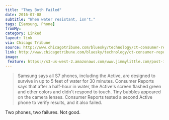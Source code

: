 ```yaml
---
title: "They Both Failed"
date: 2016-07-08
subtitle: "When water resistant, isn't."
tags: [Samsung, Phone]
fromMy: 
category: Linked
layout: link
via: Chicago Tribune
source: http://www.chicagotribune.com/bluesky/technology/ct-consumer-reports-samsung-phone-not-waterproof-20160708-story.html
link: http://www.chicagotribune.com/bluesky/technology/ct-consumer-reports-samsung-phone-not-waterproof-20160708-story.html
image:
 feature: https://s3-us-west-2.amazonaws.com/www.jimmylittle.com/post-images/samsungwaterphone.jpeg
---
```



> Samsung says all S7 phones, including the Active, are designed to survive in up to 5 feet of water for 30 minutes. Consumer Reports says that after a half-hour in water, the Active's screen flashed green and other colors and didn't respond to touch. Tiny bubbles appeared on the camera lenses. Consumer Reports tested a second Active phone to verify results, and it also failed.

Two phones, two failures.  Not good.